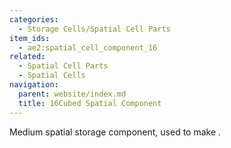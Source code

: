 ```yaml
---
categories:
  - Storage Cells/Spatial Cell Parts
item_ids:
  - ae2:spatial_cell_component_16
related:
  - Spatial Cell Parts
  - Spatial Cells
navigation:
  parent: website/index.md
  title: 16Cubed Spatial Component
---
```


Medium spatial storage component, used to make <ItemLink
id="spatial_storage_cell_16"/>.

<RecipeFor id="spatial_cell_component_16" />
